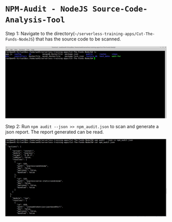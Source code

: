 # **`NPM-Audit - NodeJS Source-Code-Analysis-Tool`**


Step 1: Navigate to the directory(`~/serverless-training-apps/Cut-The-Funds-NodeJS`) that has the source code to be scanned.

![](img/npm-audit-1.png)


Step 2: Run `npm audit --json >> npm_audit.json` to scan and generate a json report. The report generated can be read.

![](img/npm-audit-2.png)
